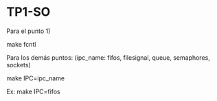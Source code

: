 # TP1-SO
Para el punto 1)

  make fcntl
  
Para los demás puntos: (ipc_name: fifos, filesignal, queue, semaphores, sockets)

  make IPC=ipc_name

Ex: make IPC=fifos
